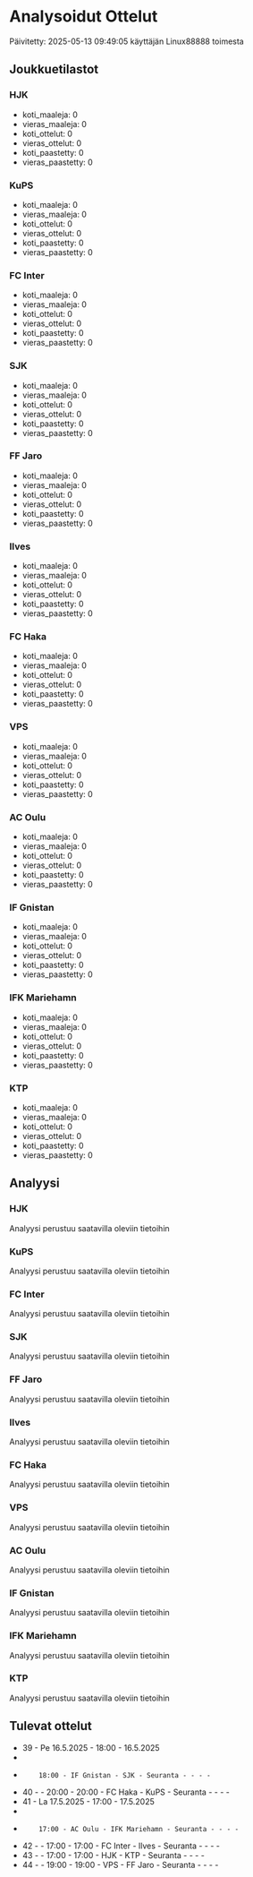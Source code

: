 # Analysoidut Ottelut

Päivitetty: 2025-05-13 09:49:05 käyttäjän Linux88888 toimesta

## Joukkuetilastot

### HJK
- koti_maaleja: 0
- vieras_maaleja: 0
- koti_ottelut: 0
- vieras_ottelut: 0
- koti_paastetty: 0
- vieras_paastetty: 0

### KuPS
- koti_maaleja: 0
- vieras_maaleja: 0
- koti_ottelut: 0
- vieras_ottelut: 0
- koti_paastetty: 0
- vieras_paastetty: 0

### FC Inter
- koti_maaleja: 0
- vieras_maaleja: 0
- koti_ottelut: 0
- vieras_ottelut: 0
- koti_paastetty: 0
- vieras_paastetty: 0

### SJK
- koti_maaleja: 0
- vieras_maaleja: 0
- koti_ottelut: 0
- vieras_ottelut: 0
- koti_paastetty: 0
- vieras_paastetty: 0

### FF Jaro
- koti_maaleja: 0
- vieras_maaleja: 0
- koti_ottelut: 0
- vieras_ottelut: 0
- koti_paastetty: 0
- vieras_paastetty: 0

### Ilves
- koti_maaleja: 0
- vieras_maaleja: 0
- koti_ottelut: 0
- vieras_ottelut: 0
- koti_paastetty: 0
- vieras_paastetty: 0

### FC Haka
- koti_maaleja: 0
- vieras_maaleja: 0
- koti_ottelut: 0
- vieras_ottelut: 0
- koti_paastetty: 0
- vieras_paastetty: 0

### VPS
- koti_maaleja: 0
- vieras_maaleja: 0
- koti_ottelut: 0
- vieras_ottelut: 0
- koti_paastetty: 0
- vieras_paastetty: 0

### AC Oulu
- koti_maaleja: 0
- vieras_maaleja: 0
- koti_ottelut: 0
- vieras_ottelut: 0
- koti_paastetty: 0
- vieras_paastetty: 0

### IF Gnistan
- koti_maaleja: 0
- vieras_maaleja: 0
- koti_ottelut: 0
- vieras_ottelut: 0
- koti_paastetty: 0
- vieras_paastetty: 0

### IFK Mariehamn
- koti_maaleja: 0
- vieras_maaleja: 0
- koti_ottelut: 0
- vieras_ottelut: 0
- koti_paastetty: 0
- vieras_paastetty: 0

### KTP
- koti_maaleja: 0
- vieras_maaleja: 0
- koti_ottelut: 0
- vieras_ottelut: 0
- koti_paastetty: 0
- vieras_paastetty: 0

## Analyysi

### HJK
Analyysi perustuu saatavilla oleviin tietoihin

### KuPS
Analyysi perustuu saatavilla oleviin tietoihin

### FC Inter
Analyysi perustuu saatavilla oleviin tietoihin

### SJK
Analyysi perustuu saatavilla oleviin tietoihin

### FF Jaro
Analyysi perustuu saatavilla oleviin tietoihin

### Ilves
Analyysi perustuu saatavilla oleviin tietoihin

### FC Haka
Analyysi perustuu saatavilla oleviin tietoihin

### VPS
Analyysi perustuu saatavilla oleviin tietoihin

### AC Oulu
Analyysi perustuu saatavilla oleviin tietoihin

### IF Gnistan
Analyysi perustuu saatavilla oleviin tietoihin

### IFK Mariehamn
Analyysi perustuu saatavilla oleviin tietoihin

### KTP
Analyysi perustuu saatavilla oleviin tietoihin

## Tulevat ottelut

- 39 - Pe 16.5.2025 - 18:00 - 16.5.2025
-         
-         18:00 - IF Gnistan - SJK - Seuranta - - - -
- 40 -  - 20:00 - 20:00 - FC Haka - KuPS - Seuranta - - - -
- 41 - La 17.5.2025 - 17:00 - 17.5.2025
-         
-         17:00 - AC Oulu - IFK Mariehamn - Seuranta - - - -
- 42 -  - 17:00 - 17:00 - FC Inter - Ilves - Seuranta - - - -
- 43 -  - 17:00 - 17:00 - HJK - KTP - Seuranta - - - -
- 44 -  - 19:00 - 19:00 - VPS - FF Jaro - Seuranta - - - -

